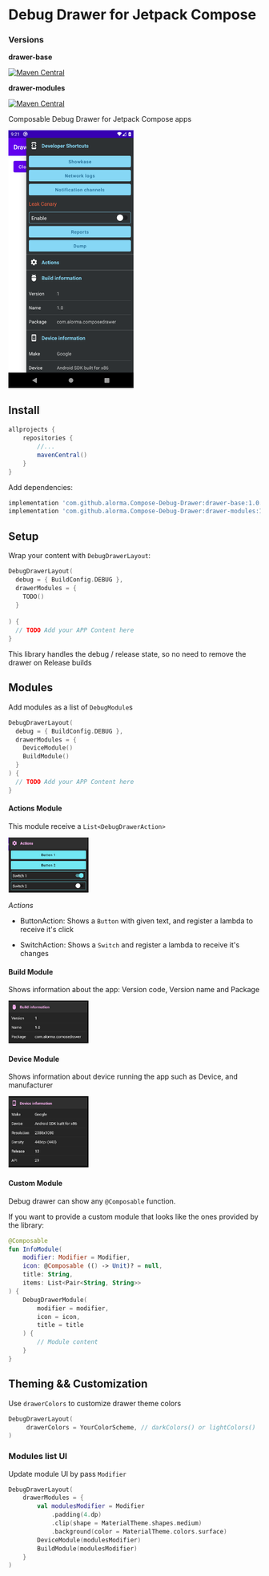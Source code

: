 # Debug Drawer for Jetpack Compose

### Versions

**drawer-base**

[![Maven Central](https://maven-badges.herokuapp.com/maven-central/com.github.alorma/drawer-base/badge.svg)](https://maven-badges.herokuapp.com/maven-central/com.github.alorma/drawer-base)

**drawer-modules**

[![Maven Central](https://maven-badges.herokuapp.com/maven-central/com.github.alorma/drawer-modules/badge.svg)](https://maven-badges.herokuapp.com/maven-central/com.github.alorma/drawer-modules)

Composable Debug Drawer for Jetpack Compose apps

<img width="250" src="art/drawer-v0.1.0-beta-02.png" />

## Install

```groovy
allprojects {
    repositories {
        //...
        mavenCentral()
    }
}
```

Add dependencies:

```groovy
implementation 'com.github.alorma.Compose-Debug-Drawer:drawer-base:1.0.0-beta01'
implementation 'com.github.alorma.Compose-Debug-Drawer:drawer-modules:1.0.0-beta01'
```

## Setup

Wrap your content with `DebugDrawerLayout`:

```kotlin
DebugDrawerLayout(
  debug = { BuildConfig.DEBUG },
  drawerModules = {
    TODO()
  }

) {
  // TODO Add your APP Content here
}
```

This library handles the debug / release state, so no need to remove the drawer on Release builds

## Modules

Add modules as a list of `DebugModule`s

```kotlin
DebugDrawerLayout(
  debug = { BuildConfig.DEBUG },
  drawerModules = {
    DeviceModule()
    BuildModule()
  }
) {
  // TODO Add your APP Content here
}
```

#### Actions Module

This module receive a `List<DebugDrawerAction>`

<img width="160" src="art/actions_module.png" />

*Actions*

* ButtonAction: Shows a `Button` with given text, and register a lambda to receive it's click

* SwitchAction: Shows a `Switch` and register a lambda to receive it's changes

#### Build Module

Shows information about the app: Version code, Version name and Package

<img width="160" src="art/build_module.png" />

#### Device Module

Shows information about device running the app such as Device, and manufacturer

<img width="160" src="art/device_module.png" />

#### Custom Module
Debug drawer can show any `@Composable` function.

If you want to provide a custom module that looks like the ones provided by the library:

```kotlin
@Composable
fun InfoModule(
    modifier: Modifier = Modifier,
    icon: @Composable (() -> Unit)? = null,
    title: String,
    items: List<Pair<String, String>>
) {
    DebugDrawerModule(
        modifier = modifier,
        icon = icon,
        title = title
    ) {
        // Module content
    }
}
```

## Theming && Customization

Use `drawerColors` to customize drawer theme colors

```kotlin
DebugDrawerLayout(
     drawerColors = YourColorScheme, // darkColors() or lightColors()
)
```

### Modules list UI

Update module UI by pass `Modifier`

```kotlin
DebugDrawerLayout(
    drawerModules = {
        val modulesModifier = Modifier
            .padding(4.dp)
            .clip(shape = MaterialTheme.shapes.medium)
            .background(color = MaterialTheme.colors.surface)
        DeviceModule(modulesModifier)
        BuildModule(modulesModifier)
    }
)
```
